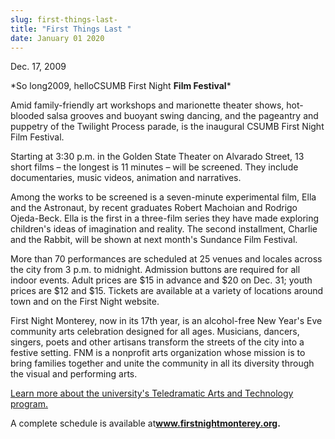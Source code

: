 ```yaml
---
slug: first-things-last-
title: "First Things Last "
date: January 01 2020
---
```


<p>Dec. 17, 2009
</p><p>&#42;So long2009, helloCSUMB First Night <strong>Film Festival</strong>&#42;
</p><p>Amid family&#45;friendly art workshops and marionette theater shows, hot&#45;blooded salsa grooves and buoyant swing dancing, and the pageantry and puppetry of the Twilight Process parade, is the inaugural CSUMB First Night Film Festival.
</p><p>Starting at 3:30 p.m. in the Golden State Theater on Alvarado Street, 13 short films – the longest is 11 minutes – will be screened. They include documentaries, music videos, animation and narratives.
</p><p>Among the works to be screened is a seven&#45;minute experimental film, Ella and the Astronaut, by recent graduates Robert Machoian and Rodrigo Ojeda&#45;Beck. Ella is the first in a three&#45;film series they have made exploring children's ideas of imagination and reality. The second installment, Charlie and the Rabbit, will be shown at next month's Sundance Film Festival.
</p><p>More than 70 performances are scheduled at 25 venues and locales across the city from 3 p.m. to midnight. Admission buttons are required for all indoor events. Adult prices are $15 in advance and $20 on Dec. 31; youth prices are $12 and $15. Tickets are available at a variety of locations around town and on the First Night website.
</p><p>First Night Monterey, now in its 17th year, is an alcohol&#45;free New Year's Eve community arts celebration designed for all ages. Musicians, dancers, singers, poets and other artisans transform the streets of the city into a festive setting. FNM is a nonprofit arts organization whose mission is to bring families together and unite the community in all its diversity through the visual and performing arts.
</p><p><a href="https://csumb.edu/cinearts">Learn more about the university's Teledramatic Arts and Technology program.</a>
</p><p>A complete schedule is available at<strong><a href="http://www.firstnightmonterey.org/">www.firstnightmonterey.org</a>.</strong>
</p>
